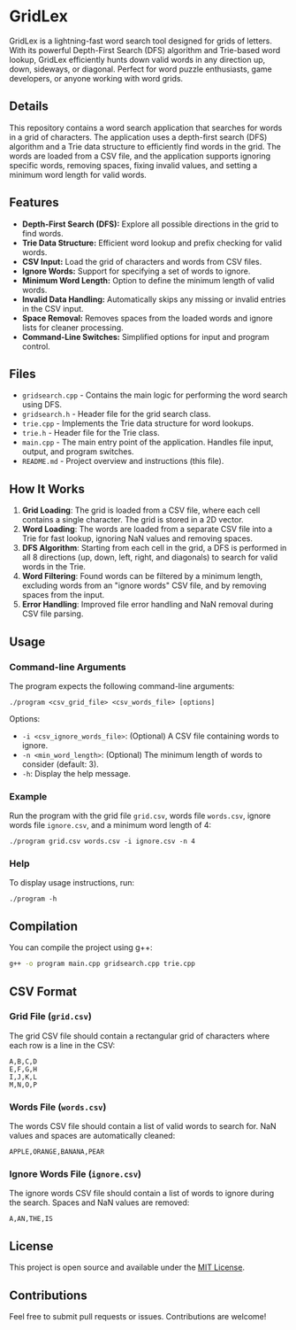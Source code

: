 
# GridLex

GridLex is a lightning-fast word search tool designed for grids of letters. With its powerful Depth-First Search (DFS) algorithm and Trie-based word lookup, GridLex efficiently hunts down valid words in any direction up, down, sideways, or diagonal. Perfect for word puzzle enthusiasts, game developers, or anyone working with word grids.

## Details

This repository contains a word search application that searches for words in a grid of characters. The application uses a depth-first search (DFS) algorithm and a Trie data structure to efficiently find words in the grid. The words are loaded from a CSV file, and the application supports ignoring specific words, removing spaces, fixing invalid values, and setting a minimum word length for valid words.

## Features

- **Depth-First Search (DFS):** Explore all possible directions in the grid to find words.
- **Trie Data Structure:** Efficient word lookup and prefix checking for valid words.
- **CSV Input:** Load the grid of characters and words from CSV files.
- **Ignore Words:** Support for specifying a set of words to ignore.
- **Minimum Word Length:** Option to define the minimum length of valid words.
- **Invalid Data Handling:** Automatically skips any missing or invalid entries in the CSV input.
- **Space Removal:** Removes spaces from the loaded words and ignore lists for cleaner processing.
- **Command-Line Switches:** Simplified options for input and program control.

## Files

- `gridsearch.cpp` - Contains the main logic for performing the word search using DFS.
- `gridsearch.h` - Header file for the grid search class.
- `trie.cpp` - Implements the Trie data structure for word lookups.
- `trie.h` - Header file for the Trie class.
- `main.cpp` - The main entry point of the application. Handles file input, output, and program switches.
- `README.md` - Project overview and instructions (this file).

## How It Works

1. **Grid Loading**: The grid is loaded from a CSV file, where each cell contains a single character. The grid is stored in a 2D vector.
2. **Word Loading**: The words are loaded from a separate CSV file into a Trie for fast lookup, ignoring NaN values and removing spaces.
3. **DFS Algorithm**: Starting from each cell in the grid, a DFS is performed in all 8 directions (up, down, left, right, and diagonals) to search for valid words in the Trie.
4. **Word Filtering**: Found words can be filtered by a minimum length, excluding words from an "ignore words" CSV file, and by removing spaces from the input.
5. **Error Handling**: Improved file error handling and NaN removal during CSV file parsing.

## Usage

### Command-line Arguments

The program expects the following command-line arguments:

```
./program <csv_grid_file> <csv_words_file> [options]
```

Options:
- `-i <csv_ignore_words_file>`: (Optional) A CSV file containing words to ignore.
- `-n <min_word_length>`: (Optional) The minimum length of words to consider (default: 3).
- `-h`: Display the help message.

### Example

Run the program with the grid file `grid.csv`, words file `words.csv`, ignore words file `ignore.csv`, and a minimum word length of 4:

```
./program grid.csv words.csv -i ignore.csv -n 4
```

### Help

To display usage instructions, run:

```
./program -h
```

## Compilation

You can compile the project using g++:

```bash
g++ -o program main.cpp gridsearch.cpp trie.cpp
```

## CSV Format

### Grid File (`grid.csv`)
The grid CSV file should contain a rectangular grid of characters where each row is a line in the CSV:

```
A,B,C,D
E,F,G,H
I,J,K,L
M,N,O,P
```

### Words File (`words.csv`)
The words CSV file should contain a list of valid words to search for. NaN values and spaces are automatically cleaned:

```
APPLE,ORANGE,BANANA,PEAR
```

### Ignore Words File (`ignore.csv`)
The ignore words CSV file should contain a list of words to ignore during the search. Spaces and NaN values are removed:

```
A,AN,THE,IS
```

## License

This project is open source and available under the [MIT License](LICENSE).

## Contributions

Feel free to submit pull requests or issues. Contributions are welcome!
